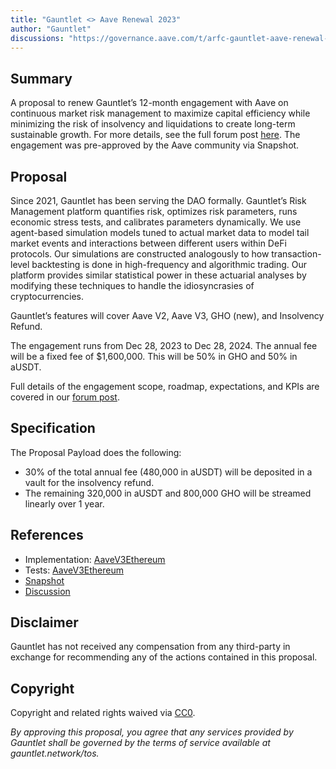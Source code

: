 ```yaml
---
title: "Gauntlet <> Aave Renewal 2023"
author: "Gauntlet"
discussions: "https://governance.aave.com/t/arfc-gauntlet-aave-renewal-2023/15380"
---
```


## Summary

A proposal to renew Gauntlet’s 12-month engagement with Aave on continuous market risk management to maximize capital efficiency while minimizing the risk of insolvency and liquidations to create long-term sustainable growth. For more details, see the full forum post [here]( https://governance.aave.com/t/arfc-gauntlet-aave-renewal-2023/15380 ). The engagement was pre-approved by the Aave community via Snapshot.


## Proposal

Since 2021, Gauntlet has been serving the DAO formally. Gauntlet’s Risk Management platform quantifies risk, optimizes risk parameters, runs economic stress tests, and calibrates parameters dynamically. We use agent-based simulation models tuned to actual market data to model tail market events and interactions between different users within DeFi protocols. Our simulations are constructed analogously to how transaction-level backtesting is done in high-frequency and algorithmic trading. Our platform provides similar statistical power in these actuarial analyses by modifying these techniques to handle the idiosyncrasies of cryptocurrencies.

Gauntlet’s features will cover Aave V2, Aave V3, GHO (new), and Insolvency Refund.

The engagement runs from Dec 28, 2023 to Dec 28, 2024. The annual fee will be a fixed fee of $1,600,000. This will be 50% in GHO and 50% in aUSDT.

Full details of the engagement scope, roadmap, expectations, and KPIs are covered in our [forum post](https://governance.aave.com/t/arfc-gauntlet-aave-renewal-2023/15380).

## Specification

The Proposal Payload does the following:
- 30% of the total annual fee (480,000 in aUSDT) will be deposited in a vault for the insolvency refund.
- The remaining 320,000 in aUSDT and 800,000 GHO will be streamed linearly over 1 year.

## References

- Implementation: [AaveV3Ethereum](https://github.com/bgd-labs/aave-proposals-v3/blob/main/src/20231128_AaveV3Ethereum_GauntletAaveRenewal2023/AaveV3Ethereum_GauntletAaveRenewal2023_20231128.sol)
- Tests: [AaveV3Ethereum](https://github.com/bgd-labs/aave-proposals-v3/blob/main/src/20231128_AaveV3Ethereum_GauntletAaveRenewal2023/AaveV3Ethereum_GauntletAaveRenewal2023_20231128.t.sol)
- [Snapshot](https://snapshot.org/#/aave.eth/proposal/0x8771479c821f55fe5fd16f939047de573203ac540282810a94ccf1bce2e2c021)
- [Discussion](https://governance.aave.com/t/arfc-gauntlet-aave-renewal-2023/15380)

## Disclaimer

Gauntlet has not received any compensation from any third-party in exchange for recommending any of the actions contained in this proposal.

## Copyright

Copyright and related rights waived via [CC0](https://creativecommons.org/publicdomain/zero/1.0/).

*By approving this proposal, you agree that any services provided by Gauntlet shall be governed by the terms of service available at gauntlet.network/tos.*
